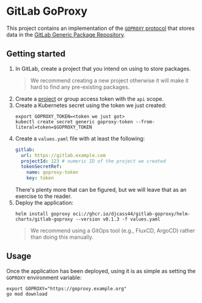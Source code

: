 # GitLab GoProxy

This project contains an implementation of the [`GOPROXY` protocol](https://go.dev/ref/mod#goproxy-protocol) that stores data in the [GitLab Generic Package Repository](https://docs.gitlab.com/ee/user/packages/generic_packages/).

## Getting started

1. In GitLab, create a project that you intend on using to store packages.
    > We recommend creating a new project otherwise it will make it hard to find any pre-existing packages.
2. Create a [project](https://docs.gitlab.com/ee/user/project/settings/project_access_tokens.html) or group access token with the `api` scope.
3. Create a Kubernetes secret using the token we just created:
    ```shell
    export GOPROXY_TOKEN=<token we just got>
    kubectl create secret generic goproxy-token --from-literal=token=$GOPROXY_TOKEN
    ```
4. Create a `values.yaml` file with at least the following:
    ```yaml
    gitlab:
      url: https://gitlab.example.com
      projectId: 123 # numeric ID of the project we created
      tokenSecretRef:
        name: goproxy-token
        key: token
    ```
    There's plenty more that can be figured, but we will leave that as an exercise to the reader.
5. Deploy the application:
    ```shell
    helm install goproxy oci://ghcr.io/djcass44/gitlab-goproxy/helm-charts/gitlab-goproxy --version v0.1.3 -f values.yaml
    ```
   > We recommend using a GitOps tool (e.g., FluxCD, ArgoCD) rather than doing this manually.
   
## Usage

Once the application has been deployed, using it is as simple as setting the `GOPROXY` environment variable:

```shell
export GOPROXY="https://goproxy.example.org"
go mod download
```
